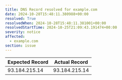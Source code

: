 ```yaml
---
title: DNS Record resolved for example.com
date: 2024-10-28T15:48:11.380988+00:00
resolved: True
resolvedWhen: 2024-10-28T15:48:11.381001+00:00
resolvedStartTime: 2024-10-25T21:09:43.191474+00:00
severity: notice
affected:
  - example.com
section: issue
---
```


| Expected Record  | Actual Record  |
|------------------|----------------|
| 93.184.215.14 | 93.184.215.14 |
